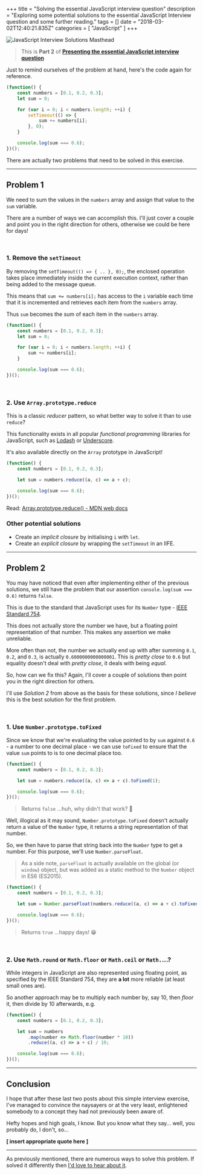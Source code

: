 +++
title = "Solving the essential JavaScript interview question"
description = "Exploring some potential solutions to the essential JavaScript Interview question and some further reading."
tags = []
date = "2018-03-02T12:40:21.835Z"
categories = [
    "JavaScript"
]
+++

![JavaScript Interview Solutions Masthead](/images/javascript-interview-solutions.jpg)

 > This is **Part 2** of **[Presenting the essential JavaScript interview question](http://jacobward.io/post/presenting-javascript-interview-question/)**

Just to remind ourselves of the problem at hand, here's the code again for reference.

```javascript
(function() {
    const numbers = [0.1, 0.2, 0.3];
    let sum = 0;

    for (var i = 0; i < numbers.length; ++i) {
        setTimeout(() => {
            sum += numbers[i];
        }, 0);
    }

    console.log(sum === 0.6);
})();
```


There are actually two problems that need to be solved in this exercise.

---

## Problem 1

We need to sum the values in the `numbers` array and assign that value to the `sum` variable.

There are a number of ways we can accomplish this. I'll just cover a couple and point you in the right direction for others, otherwise we could be here for days!

<br />

### 1. Remove the `setTimeout`

By removing the `setTimeout(() => { .. }, 0);`, the enclosed operation takes place immediately inside the current execution context, rather than being added to the message queue.

This means that `sum += numbers[i];` has access to the `i` variable each time that it is incremented and retrieves each item from the `numbers` array.

Thus `sum` becomes the sum of each item in the `numbers` array.

```javascript
(function() {
    const numbers = [0.1, 0.2, 0.3];
    let sum = 0;

    for (var i = 0; i < numbers.length; ++i) {
        sum += numbers[i];
    }

    console.log(sum === 0.6);
})();
```

<br />

### 2. Use `Array.prototype.reduce`

This is a classic _reducer_ pattern, so what better way to solve it than to use `reduce`?

This functionality exists in all popular _functional programming_ libraries for JavaScript, such as [Lodash](https://lodash.com/docs/4.17.5#reduce) or [Underscore](http://underscorejs.org/#reduce).

It's also available directly on the `Array` prototype in JavaScript!

```javascript
(function() {
    const numbers = [0.1, 0.2, 0.3];

    let sum = numbers.reduce((a, c) => a + c);

    console.log(sum === 0.6);
})();
```

Read: [Array.prototype.reduce() - MDN web docs](https://developer.mozilla.org/en-US/docs/Web/JavaScript/Reference/Global_Objects/Array/reduce)

### Other potential solutions

 - Create an _implicit closure_ by initialising `i` with `let`.
 - Create an _explicit closure_ by wrapping the `setTimeout` in an IIFE.

---

## Problem 2

You may have noticed that even after implementing either of the previous solutions, we still have the problem that our assertion `console.log(sum === 0.6)` returns `false`.

This is due to the standard that JavaScript uses for its `Number` type - [IEEE Standard 754](http://steve.hollasch.net/cgindex/coding/ieeefloat.html).

This does not actually store the number we have, but a floating point representation of that number. This makes any assertion we make unreliable.

More often than not, the number we actually end up with after summing `0.1`, `0.2`, and `0.3`, is actually `0.6000000000000001`. This is _pretty close_ to `0.6` but equality doesn't deal with _pretty close_, it deals with being _equal_.

So, how can we fix this? Again, I'll cover a couple of solutions then point you in the right direction for others.

I'll use *Solution 2* from above as the basis for these solutions, since _I believe_ this is the best solution for the first problem.

<br />

### 1. Use `Number.prototype.toFixed`

Since we know that we're evaluating the value pointed to by `sum` against `0.6` - a number to one decimal place - we can use `toFixed` to ensure that the value `sum` points to is to one decimal place too.

```javascript
(function() {
    const numbers = [0.1, 0.2, 0.3];

    let sum = numbers.reduce((a, c) => a + c).toFixed(1);

    console.log(sum === 0.6);
})();
```

 > Returns `false` ...huh, why didn't that work? 🤔

Well, illogical as it may sound, `Number.prototype.toFixed` doesn't actually return a value of the `Number` type, it returns a string representation of that number.

So, we then have to parse that string back into the `Number` type to get a number. For this purpose, we'll use `Number.parseFloat`.

 > As a side note, `parseFloat` is actually available on the global (or `window`) object, but was added as a static method to the `Number` object in ES6 (ES2015).

```javascript
(function() {
    const numbers = [0.1, 0.2, 0.3];

    let sum = Number.parseFloat(numbers.reduce((a, c) => a + c).toFixed(1));

    console.log(sum === 0.6);
})();
```

 > Returns `true` ...happy days! 😁

<br />

### 2. Use `Math.round` or `Math.floor` or `Math.ceil` or `Math.`...?

While integers in JavaScript are also represented using floating point, as specified by the IEEE Standard 754, they are **a lot** more reliable (at least small ones are).

So another approach may be to multiply each number by, say 10, then _floor_ it, then divide by 10 afterwards, e.g.

```javascript
(function() {
    const numbers = [0.1, 0.2, 0.3];

    let sum = numbers
        .map(number => Math.floor(number * 10))
        .reduce((a, c) => a + c) / 10;

    console.log(sum === 0.6);
})();
```


---

## Conclusion

I hope that after these last two posts about this simple interview exercise, I've managed to convince the naysayers or at the very least, enlightened somebody to a concept they had not previously been aware of.

Hefty hopes and high goals, I know. But you know what they say... well, you probably do, I don't, so...

**[ insert appropriate quote here ]**

---

As previously mentioned, there are numerous ways to solve this problem. If solved it differently then [I'd love to hear about it](https://github.com/jacobwarduk/jacobward.io/issues/new).
